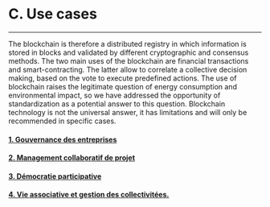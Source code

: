# C. Use cases
---

The blockchain is therefore a distributed registry in which information is stored in blocks and validated by different cryptographic and consensus methods. The two main uses of the blockchain are financial transactions and smart-contracting. 
The latter allow to correlate a collective decision making, based on the vote to execute predefined actions.
The use of blockchain raises the legitimate question of energy consumption and environmental impact, so we have addressed the opportunity of standardization as a potential answer to this question.
Blockchain technology is not the universal answer, it has limitations and will only be recommended in specific cases.

#### [1. Gouvernance des entreprises](../parts/use_cases/gouvernance_des_entreprises.md)
#### [2. Management collaboratif de projet](../parts/use_cases/management_collboratif.md)
#### [3. Démocratie participative](../parts/use_cases/democratie_participative.md)
#### [4. Vie associative et gestion des collectivitées.](../parts/use_cases/vie_associative_et_gestion_des_collectivites.md)
